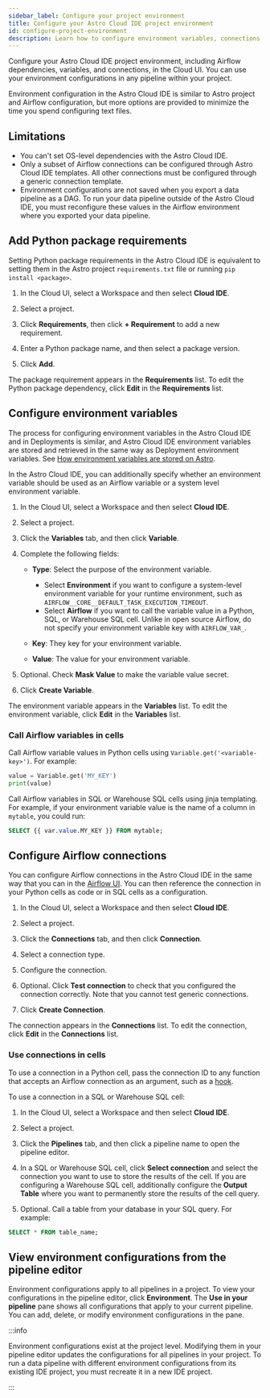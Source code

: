 ```yaml
---
sidebar_label: Configure your project environment
title: Configure your Astro Cloud IDE project environment
id: configure-project-environment
description: Learn how to configure environment variables, connections, and dependencies for use in your Astro cloud IDE pipelines.
---
```


Configure your Astro Cloud IDE project environment, including Airflow dependencies, variables, and connections, in the Cloud UI. You can use your environment configurations in any pipeline within your project.

Environment configuration in the Astro Cloud IDE is similar to Astro project and Airflow configuration, but more options are provided to minimize the time you spend configuring text files. 

## Limitations

- You can't set OS-level dependencies with the Astro Cloud IDE.
- Only a subset of Airflow connections can be configured through Astro Cloud IDE templates. All other connections must be configured through a generic connection template.
- Environment configurations are not saved when you export a data pipeline as a DAG. To run your data pipeline outside of the Astro Cloud IDE, you must reconfigure these values in the Airflow environment where you exported your data pipeline.

## Add Python package requirements

Setting Python package requirements in the Astro Cloud IDE is equivalent to setting them in the Astro project `requirements.txt` file or running `pip install <package>`.

1. In the Cloud UI, select a Workspace and then select **Cloud IDE**.

2. Select a project.

3. Click **Requirements**, then click **+ Requirement** to add a new requirement.
   
4. Enter a Python package name, and then select a package version. 

5. Click **Add**.

The package requirement appears in the **Requirements** list. To edit the Python package dependency, click **Edit** in the **Requirements** list.

## Configure environment variables

The process for configuring environment variables in the Astro Cloud IDE and in Deployments is similar, and Astro Cloud IDE environment variables are stored and retrieved in the same way as Deployment environment variables. See [How environment variables are stored on Astro](environment-variables.md#how-environment-variables-are-stored-on-astro).

In the Astro Cloud IDE, you can additionally specify whether an environment variable should be used as an Airflow variable or a system level environment variable.

1. In the Cloud UI, select a Workspace and then select **Cloud IDE**.

2. Select a project.

3. Click the **Variables** tab, and then click **Variable**.

4. Complete the following fields:

    - **Type**: Select the purpose of the environment variable. 

        - Select **Environment** if you want to configure a system-level environment variable for your runtime environment, such as `AIRFLOW__CORE__DEFAULT_TASK_EXECUTION_TIMEOUT`. 
        - Select **Airflow** if you want to call the variable value in a Python, SQL, or Warehouse SQL cell. Unlike in open source Airflow, do not specify your environment variable key with `AIRFLOW_VAR_`. 
  
    - **Key**: They key for your environment variable.
    - **Value**: The value for your environment variable.

5. Optional. Check **Mask Value** to make the variable value secret.

6. Click **Create Variable**.

The environment variable appears in the **Variables** list. To edit the environment variable, click **Edit** in the **Variables** list.

### Call Airflow variables in cells 

Call Airflow variable values in Python cells using `Variable.get('<variable-key>')`. For example:

```python
value = Variable.get('MY_KEY')
print(value)
```

Call Airflow variables in SQL or Warehouse SQL cells using jinja templating. For example, if your environment variable value is the name of a column in `mytable`, you could run:

```sql
SELECT {{ var.value.MY_KEY }} FROM mytable;
```

## Configure Airflow connections

You can configure Airflow connections in the Astro Cloud IDE in the same way that you can in the [Airflow UI](https://docs.astronomer.io/learn/connections). You can then reference the connection in your Python cells as code or in SQL cells as a configuration.

1. In the Cloud UI, select a Workspace and then select **Cloud IDE**.

2. Select a project.

3. Click the **Connections** tab, and then click **Connection**.

4. Select a connection type.

5. Configure the connection. 
   
6. Optional. Click **Test connection** to check that you configured the connection correctly. Note that you cannot test generic connections.

7. Click **Create Connection**.

The connection appears in the **Connections** list. To edit the connection, click **Edit** in the **Connections** list.

### Use connections in cells

To use a connection in a Python cell, pass the connection ID to any function that accepts an Airflow connection as an argument, such as a [hook](https://docs.astronomer.io/learn/what-is-a-hook).

To use a connection in a SQL or Warehouse SQL cell:

1. In the Cloud UI, select a Workspace and then select **Cloud IDE**.

2. Select a project.

3. Click the **Pipelines** tab, and then click a pipeline name to open the pipeline editor.

4. In a SQL or Warehouse SQL cell, click **Select connection** and select the connection you want to use to store the results of the cell. If you are configuring a Warehouse SQL cell, additionally configure the **Output Table** where you want to permanently store the results of the cell query. 

5. Optional. Call a table from your database in your SQL query. For example:

```sql
SELECT * FROM table_name;
```

## View environment configurations from the pipeline editor

Environment configurations apply to all pipelines in a project. To view your configurations in the pipeline editor, click **Environment**. The **Use in your pipeline** pane shows all configurations that apply to your current pipeline. You can add, delete, or modify environment configurations in the pane.

:::info

Environment configurations exist at the project level. Modifying them in your pipeline editor updates the configurations for all pipelines in your project. To run a data pipeline with different environment configurations from its existing IDE project, you must recreate it in a new IDE project. 

:::
